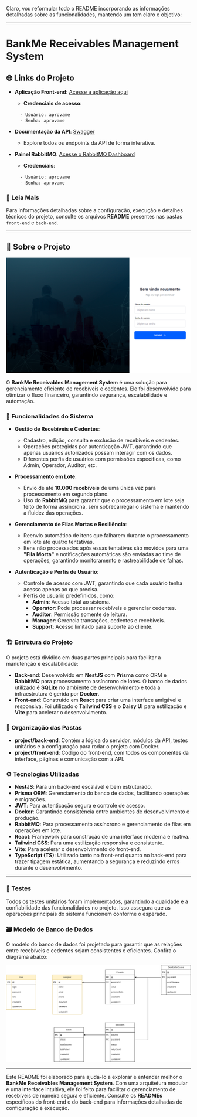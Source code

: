 Claro, vou reformular todo o README incorporando as informações detalhadas sobre as funcionalidades, mantendo um tom claro e objetivo:

---

# BankMe Receivables Management System

## 🌐 Links do Projeto

- **Aplicação Front-end**: [Acesse a aplicação aqui](https://pedrobankme.ip-ddns.com)

  - **Credenciais de acesso**:

  ```
    - Usuário: aprovame
    - Senha: aprovame
  ```

- **Documentação da API**: [Swagger](https://api.pedrobankme.ip-ddns.com/api/docs)

  - Explore todos os endpoints da API de forma interativa.

- **Painel RabbitMQ**: [Acesse o RabbitMQ Dashboard](https://rabbitmq.pedrobankme.ip-ddns.com)
  - **Credenciais**:
  ```
    - Usuário: aprovame
    - Senha: aprovame
  ```

### 📘 Leia Mais

Para informações detalhadas sobre a configuração, execução e detalhes técnicos do projeto, consulte os arquivos **README** presentes nas pastas `front-end` e `back-end`.

---

## 📝 Sobre o Projeto

![Modelo de Banco de Dados](./back-end/doc/login.png)

O **BankMe Receivables Management System** é uma solução para gerenciamento eficiente de recebíveis e cedentes. Ele foi desenvolvido para otimizar o fluxo financeiro, garantindo segurança, escalabilidade e automação.

### 🚀 Funcionalidades do Sistema

- **Gestão de Recebíveis e Cedentes**:

  - Cadastro, edição, consulta e exclusão de recebíveis e cedentes.
  - Operações protegidas por autenticação JWT, garantindo que apenas usuários autorizados possam interagir com os dados.
  - Diferentes perfis de usuários com permissões específicas, como Admin, Operador, Auditor, etc.

- **Processamento em Lote**:

  - Envio de até **10.000 recebíveis** de uma única vez para processamento em segundo plano.
  - Uso do **RabbitMQ** para garantir que o processamento em lote seja feito de forma assíncrona, sem sobrecarregar o sistema e mantendo a fluidez das operações.

- **Gerenciamento de Filas Mortas e Resiliência**:

  - Reenvio automático de itens que falharem durante o processamento em lote até quatro tentativas.
  - Itens não processados após essas tentativas são movidos para uma **"Fila Morta"** e notificações automáticas são enviadas ao time de operações, garantindo monitoramento e rastreabilidade de falhas.

- **Autenticação e Perfis de Usuário**:
  - Controle de acesso com JWT, garantindo que cada usuário tenha acesso apenas ao que precisa.
  - Perfis de usuário predefinidos, como:
    - **Admin**: Acesso total ao sistema.
    - **Operator**: Pode processar recebíveis e gerenciar cedentes.
    - **Auditor**: Permissão somente de leitura.
    - **Manager**: Gerencia transações, cedentes e recebíveis.
    - **Support**: Acesso limitado para suporte ao cliente.

### 🏗️ Estrutura do Projeto

O projeto está dividido em duas partes principais para facilitar a manutenção e escalabilidade:

- **Back-end**: Desenvolvido em **NestJS** com **Prisma** como ORM e **RabbitMQ** para processamento assíncrono de lotes. O banco de dados utilizado é **SQLite** no ambiente de desenvolvimento e toda a infraestrutura é gerida por **Docker**.
- **Front-end**: Construído em **React** para criar uma interface amigável e responsiva. Foi utilizado o **Tailwind CSS** e o **Daisy UI** para estilização e **Vite** para acelerar o desenvolvimento.

### 📂 Organização das Pastas

- **project/back-end**: Contém a lógica do servidor, módulos da API, testes unitários e a configuração para rodar o projeto com Docker.
- **project/front-end**: Código do front-end, com todos os componentes da interface, páginas e comunicação com a API.

### ⚙️ Tecnologias Utilizadas

- **NestJS**: Para um back-end escalável e bem estruturado.
- **Prisma ORM**: Gerenciamento do banco de dados, facilitando operações e migrações.
- **JWT**: Para autenticação segura e controle de acesso.
- **Docker**: Garantindo consistência entre ambientes de desenvolvimento e produção.
- **RabbitMQ**: Para processamento assíncrono e gerenciamento de filas em operações em lote.
- **React**: Framework para construção de uma interface moderna e reativa.
- **Tailwind CSS**: Para uma estilização responsiva e consistente.
- **Vite**: Para acelerar o desenvolvimento do front-end.
- **TypeScript (TS)**: Utilizado tanto no front-end quanto no back-end para trazer tipagem estática, aumentando a segurança e reduzindo erros durante o desenvolvimento.

---

### 🧪 Testes

Todos os testes unitários foram implementados, garantindo a qualidade e a confiabilidade das funcionalidades no projeto. Isso assegura que as operações principais do sistema funcionem conforme o esperado.

### 🗃️ Modelo de Banco de Dados

O modelo do banco de dados foi projetado para garantir que as relações entre recebíveis e cedentes sejam consistentes e eficientes. Confira o diagrama abaixo:

![Modelo de Banco de Dados](./back-end/doc/diagram.drawio.png)

---

Este README foi elaborado para ajudá-lo a explorar e entender melhor o **BankMe Receivables Management System**. Com uma arquitetura modular e uma interface intuitiva, ele foi feito para facilitar o gerenciamento de recebíveis de maneira segura e eficiente. Consulte os **READMEs** específicos do front-end e do back-end para informações detalhadas de configuração e execução.
